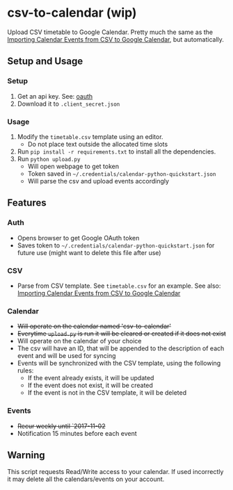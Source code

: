 # csv-to-calendar (wip)

Upload CSV timetable to Google Calendar. Pretty much the same as
the [Importing Calendar Events from CSV to Google Calendar](https://support.google.com/calendar/answer/37118), but automatically.

## Setup and Usage

### Setup

1. Get an api key. See: [oauth](https://developers.google.com/calendar/api/guides/auth)
2. Download it to `.client_secret.json`

### Usage

1. Modify the `timetable.csv` template using an editor.
    - Do not place text outside the allocated time slots
2. Run `pip install -r requirements.txt` to install all the dependencies.
3. Run `python upload.py`
    - Will open webpage to get token
    - Token saved in `~/.credentials/calendar-python-quickstart.json`
    - Will parse the csv and upload events accordingly

## Features

### Auth

- Opens browser to get Google OAuth token
- Saves token to `~/.credentials/calendar-python-quickstart.json` for future use (might want to delete this file after
  use)

### CSV

- Parse from CSV template. See `timetable.csv` for an example. See
  also: [Importing Calendar Events from CSV to Google Calendar](https://it.stonybrook.edu/help/kb/importing-calendar-events-from-csv-to-google-calendar)

### Calendar

- ~~Will operate on the calendar named 'csv-to-calendar'~~
- ~~Everytime `upload.py` is run it will be cleared or created if it does not exist~~
- Will operate on the calendar of your choice
- The csv will have an ID, that will be appended to the description of each event and will be used for syncing
- Events will be synchronized with the CSV template, using the following rules:
    - If the event already exists, it will be updated
    - If the event does not exist, it will be created
    - If the event is not in the CSV template, it will be deleted

### Events

- ~~Recur weekly until `2017-11-02~~
- Notification 15 minutes before each event

## Warning

This script requests Read/Write access to your calendar. If used incorrectly it may delete all the calendars/events on
your account.
